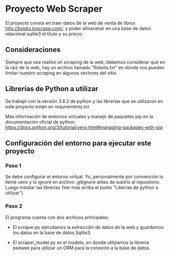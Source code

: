 # Proyecto Web Scraper #

El proyecto consta en traer datos de la web de venta de libros http://books.toscrape.com/, y poder almacenar en una base de datos relacional sqlite3 el título y su precio.

## Consideraciones ##

Siempre que sea realice un scraping de la web, debemos considerar que en la raiz de la web, hay un archivo llamado "Robots.txt" en donde nos pueden limitar nuestro scraping en algunos sectores del sitio.

## Librerías de Python a utilizar ##

Se trabajó con la versión 3.8.2 de python y las librerías que se utilizaron en este proyecto están en requirements.txt

Más información de entornos virtuales y manejo de paquetes pip en la documentación oficial de python:
https://docs.python.org/3/tutorial/venv.html#managing-packages-with-pip


## Configuración del entorno para ejecutar este proyecto ##

### Paso 1 ###
Se debe configurar el entorno virtual. Yo, personalmente por convención lo llemé venv y lo ignoré en archivo .gitignore antes de subirlo al repositorio.
Luego instalar las librerías (Ver más arriba el punto "Liberías de python a utilizar")

### Paso 2 ###

El programa cuenta con dos archivos principales:

- El scraper.py ejecutamos la extracción de datos de la web y guardamos los datos en la base de datos Sqlite3.

- El scraper_model.py es el modelo, en donde utilizamos la librería peewee para utilizar un ORM para la conexión a la base de datos.